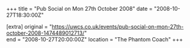+++
title = "Pub Social on Mon 27th October 2008"
date = "2008-10-27T18:30:00Z"

[extra]
original = "https://uwcs.co.uk/events/pub-social-on-mon-27th-october-2008-1474489012713/"    
end = "2008-10-27T20:00:00Z"
location = "The Phantom Coach"
+++



